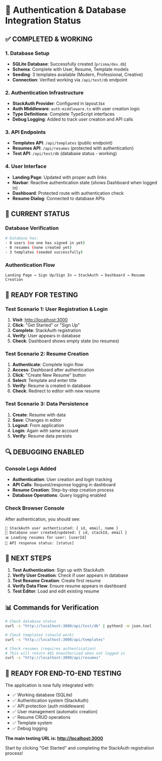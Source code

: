 # 🎯 Authentication & Database Integration Status

## ✅ **COMPLETED & WORKING**

### 1. Database Setup

- **SQLite Database**: Successfully created (`prisma/dev.db`)
- **Schema**: Complete with User, Resume, Template models
- **Seeding**: 3 templates available (Modern, Professional, Creative)
- **Connection**: Verified working via `/api/test/db` endpoint

### 2. Authentication Infrastructure

- **StackAuth Provider**: Configured in layout.tsx
- **Auth Middleware**: `auth-middleware.ts` with user creation logic
- **Type Definitions**: Complete TypeScript interfaces
- **Debug Logging**: Added to track user creation and API calls

### 3. API Endpoints

- **Templates API**: `/api/templates` (public endpoint)
- **Resumes API**: `/api/resumes` (protected with authentication)
- **Test API**: `/api/test/db` (database status - working)

### 4. User Interface

- **Landing Page**: Updated with proper auth links
- **Navbar**: Reactive authentication state (shows Dashboard when logged in)
- **Dashboard**: Protected route with authentication check
- **Resume Dialog**: Connected to database APIs

## 🔧 **CURRENT STATUS**

### Database Verification

```bash
# Database has:
- 0 users (no one has signed in yet)  
- 0 resumes (none created yet)
- 3 templates (seeded successfully)
```

### Authentication Flow

```
Landing Page → Sign Up/Sign In → StackAuth → Dashboard → Resume Creation
```

## 🧪 **READY FOR TESTING**

### Test Scenario 1: User Registration & Login

1. **Visit**: <http://localhost:3000>
2. **Click**: "Get Started" or "Sign Up"
3. **Complete**: StackAuth registration
4. **Verify**: User appears in database
5. **Check**: Dashboard shows empty state (no resumes)

### Test Scenario 2: Resume Creation

1. **Authenticate**: Complete login flow
2. **Access**: Dashboard after authentication
3. **Click**: "Create New Resume" button
4. **Select**: Template and enter title
5. **Verify**: Resume is created in database
6. **Check**: Redirect to editor with new resume

### Test Scenario 3: Data Persistence

1. **Create**: Resume with data
2. **Save**: Changes in editor
3. **Logout**: From application
4. **Login**: Again with same account
5. **Verify**: Resume data persists

## 🔍 **DEBUGGING ENABLED**

### Console Logs Added

- **Authentication**: User creation and login tracking
- **API Calls**: Request/response logging in dashboard
- **Resume Creation**: Step-by-step creation process
- **Database Operations**: Query logging enabled

### Check Browser Console

After authentication, you should see:

```
🔐 StackAuth user authenticated: { id, email, name }
💾 Database user created/updated: { id, stackId, email }
📊 Loading resumes for user: [userId]
📡 API response status: [status]
```

## 🚀 **NEXT STEPS**

1. **Test Authentication**: Sign up with StackAuth
2. **Verify User Creation**: Check if user appears in database
3. **Test Resume Creation**: Create first resume
4. **Verify Data Flow**: Ensure resume appears in dashboard
5. **Test Editor**: Load and edit existing resume

## 📊 **Commands for Verification**

```bash
# Check database status
curl -s "http://localhost:3000/api/test/db" | python3 -m json.tool

# Check templates (should work)
curl -s "http://localhost:3000/api/templates"

# Check resumes (requires authentication)
# This will return 401 Unauthorized when not logged in
curl -s "http://localhost:3000/api/resumes"
```

## 🎉 **READY FOR END-TO-END TESTING**

The application is now fully integrated with:

- ✅ Working database (SQLite)
- ✅ Authentication system (StackAuth)
- ✅ API protection (auth middleware)
- ✅ User management (automatic creation)
- ✅ Resume CRUD operations
- ✅ Template system
- ✅ Debug logging

**The main testing URL is: <http://localhost:3000>**

Start by clicking "Get Started" and completing the StackAuth registration process!

